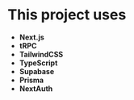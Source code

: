 # This project uses

<b>

- Next.js
- tRPC
- TailwindCSS
- TypeScript
- Supabase
- Prisma
- NextAuth
